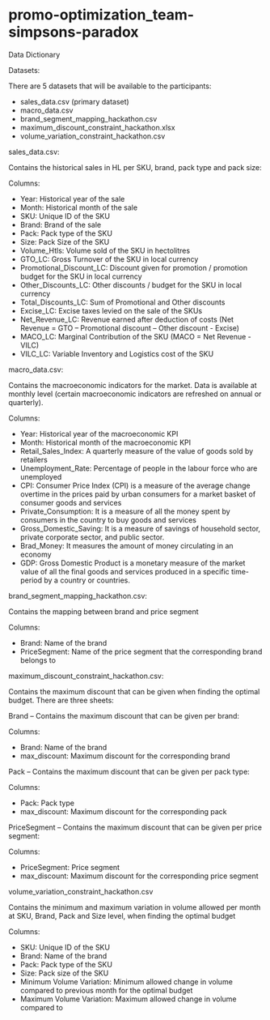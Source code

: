 ﻿# promo-optimization_team-simpsons-paradox

Data Dictionary

Datasets:

There are 5 datasets that will be available to the participants:
-	sales_data.csv (primary dataset)
-	macro_data.csv
-	brand_segment_mapping_hackathon.csv
-	maximum_discount_constraint_hackathon.xlsx
-	volume_variation_constraint_hackathon.csv

sales_data.csv:

Contains the historical sales in HL per SKU, brand, pack type and pack size:

Columns:
-	Year: Historical year of the sale
-	Month: Historical month of the sale 
-	SKU: Unique ID of the SKU
-	Brand: Brand of the sale
-	Pack: Pack type of the SKU
-	Size: Pack Size of the SKU
-	Volume_Htls: Volume sold of the SKU in hectolitres
-	GTO_LC: Gross Turnover of the SKU in local currency
-	Promotional_Discount_LC: Discount given for promotion / promotion budget for the SKU in local currency
-	Other_Discounts_LC: Other discounts / budget for the SKU in local currency
-	Total_Discounts_LC: Sum of Promotional and Other discounts
-	Excise_LC: Excise taxes levied on the sale of the SKUs
-	Net_Revenue_LC: Revenue earned after deduction of costs (Net Revenue = GTO – Promotional discount – Other discount - Excise)
-	MACO_LC: Marginal Contribution of the SKU (MACO = Net Revenue - VILC) 
-	VILC_LC: Variable Inventory and Logistics cost of the SKU

macro_data.csv:

Contains the macroeconomic indicators for the market. Data is available at monthly level (certain macroeconomic indicators are refreshed on annual or quarterly).

Columns:
-	Year: Historical year of the macroeconomic KPI
-	Month: Historical month of the macroeconomic KPI
-	Retail_Sales_Index: A quarterly measure of the value of goods sold by retailers
-	Unemployment_Rate: Percentage of people in the labour force who are unemployed
-	CPI: Consumer Price Index (CPI) is a measure of the average change overtime in the prices paid by urban consumers for a market basket of consumer goods and services
-	Private_Consumption: It is a measure of all the money spent by consumers in the country to buy goods and services
-	Gross_Domestic_Saving: It is a measure of savings of household sector, private corporate sector, and public sector.
-	Brad_Money: It measures the amount of money circulating in an economy
-	GDP: Gross Domestic Product is a monetary measure of the market value of all the final goods and services produced in a specific time-period by a country or countries.

brand_segment_mapping_hackathon.csv:

Contains the mapping between brand and price segment

Columns:
-	Brand: Name of the brand
-	PriceSegment: Name of the price segment that the corresponding brand belongs to

maximum_discount_constraint_hackathon.csv:

Contains the maximum discount that can be given when finding the optimal budget. There are three sheets:

Brand – Contains the maximum discount that can be given per brand:

Columns:
-	Brand: Name of the brand
-	max_discount: Maximum discount for the corresponding brand

Pack – Contains the maximum discount that can be given per pack type:

Columns:
-	Pack: Pack type
-	max_discount: Maximum discount for the corresponding pack

PriceSegment – Contains the maximum discount that can be given per price segment:

Columns:
-	PriceSegment: Price segment
-	max_discount: Maximum discount for the corresponding price segment



volume_variation_constraint_hackathon.csv

Contains the minimum and maximum variation in volume allowed per month at SKU, Brand, Pack and Size level, when finding the optimal budget

Columns:
-	SKU: Unique ID of the SKU
-	Brand: Name of the brand
-	Pack: Pack type of the SKU
-	Size: Pack size of the SKU
-	Minimum Volume Variation: Minimum allowed change in volume compared to previous month for the optimal budget
-	Maximum Volume Variation: Maximum allowed change in volume compared to 
